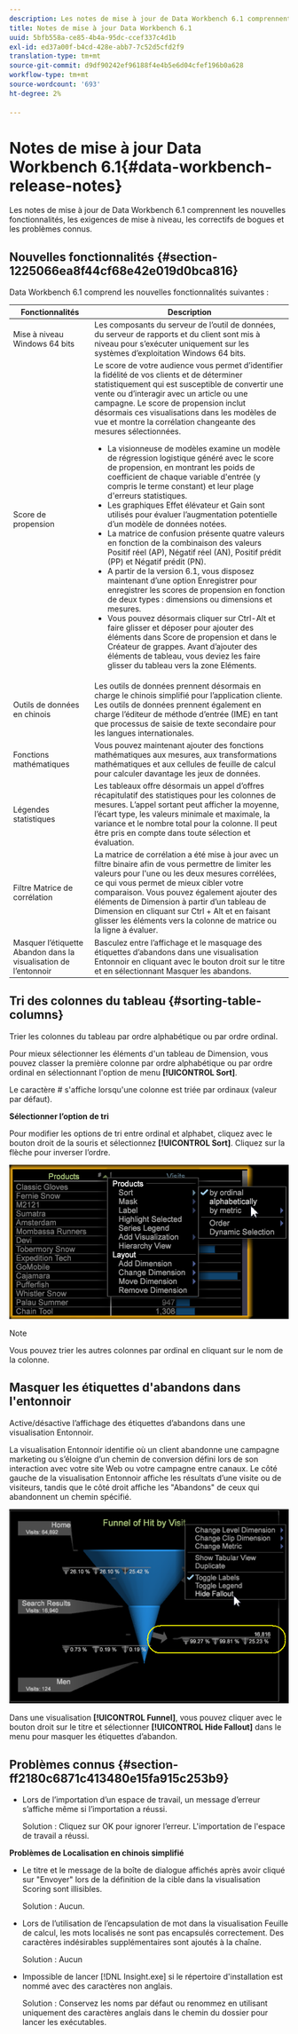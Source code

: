 ```yaml
---
description: Les notes de mise à jour de Data Workbench 6.1 comprennent les nouvelles fonctionnalités, les exigences de mise à niveau, les correctifs de bogues et les problèmes connus.
title: Notes de mise à jour Data Workbench 6.1
uuid: 5bfb558a-ce85-4b4a-95dc-ccef337c4d1b
exl-id: ed37a00f-b4cd-428e-abb7-7c52d5cfd2f9
translation-type: tm+mt
source-git-commit: d9df90242ef96188f4e4b5e6d04cfef196b0a628
workflow-type: tm+mt
source-wordcount: '693'
ht-degree: 2%

---
```


# Notes de mise à jour Data Workbench 6.1{#data-workbench-release-notes}

Les notes de mise à jour de Data Workbench 6.1 comprennent les nouvelles fonctionnalités, les exigences de mise à niveau, les correctifs de bogues et les problèmes connus.

## Nouvelles fonctionnalités {#section-1225066ea8f44cf68e42e019d0bca816}

Data Workbench 6.1 comprend les nouvelles fonctionnalités suivantes :

| Fonctionnalités | Description |
|--- |--- |
| Mise à niveau Windows 64 bits | Les composants du serveur de l’outil de données, du serveur de rapports et du client sont mis à niveau pour s’exécuter uniquement sur les systèmes d’exploitation Windows 64 bits. |
| Score de propension | Le score de votre audience vous permet d’identifier la fidélité de vos clients et de déterminer statistiquement qui est susceptible de convertir une vente ou d’interagir avec un article ou une campagne. Le score de propension inclut désormais ces visualisations dans les modèles de vue et montre la corrélation changeante des mesures sélectionnées.<ul><li>La visionneuse de modèles examine un modèle de régression logistique généré avec le score de propension, en montrant les poids de coefficient de chaque variable d&#39;entrée (y compris le terme constant) et leur plage d&#39;erreurs statistiques. </li><li>Les graphiques Effet élévateur et Gain sont utilisés pour évaluer l’augmentation potentielle d’un modèle de données notées.</li><li>La matrice de confusion présente quatre valeurs en fonction de la combinaison des valeurs Positif réel (AP), Négatif réel (AN), Positif prédit (PP) et Négatif prédit (PN).</li> <li>A partir de la version 6.1, vous disposez maintenant d’une option Enregistrer pour enregistrer les scores de propension en fonction de deux types : dimensions ou dimensions et mesures.</li><li>Vous pouvez désormais cliquer sur Ctrl-Alt et faire glisser et déposer pour ajouter des éléments dans Score de propension et dans le Créateur de grappes. Avant d’ajouter des éléments de tableau, vous deviez les faire glisser du tableau vers la zone Eléments.</li></ul> |
| Outils de données en chinois | Les outils de données prennent désormais en charge le chinois simplifié pour l’application cliente. Les outils de données prennent également en charge l’éditeur de méthode d’entrée (IME) en tant que processus de saisie de texte secondaire pour les langues internationales. |
| Fonctions mathématiques | Vous pouvez maintenant ajouter des fonctions mathématiques aux mesures, aux transformations mathématiques et aux cellules de feuille de calcul pour calculer davantage les jeux de données. |
| Légendes statistiques | Les tableaux offre désormais un appel d’offres récapitulatif des statistiques pour les colonnes de mesures. L’appel sortant peut afficher la moyenne, l’écart type, les valeurs minimale et maximale, la variance et le nombre total pour la colonne. Il peut être pris en compte dans toute sélection et évaluation. |
| Filtre Matrice de corrélation | La matrice de corrélation a été mise à jour avec un filtre binaire afin de vous permettre de limiter les valeurs pour l&#39;une ou les deux mesures corrélées, ce qui vous permet de mieux cibler votre comparaison. Vous pouvez également ajouter des éléments de Dimension à partir d’un tableau de Dimension en cliquant sur Ctrl + Alt et en faisant glisser les éléments vers la colonne de matrice ou la ligne à évaluer. |
| Masquer l’étiquette Abandon dans la visualisation de l’entonnoir | Basculez entre l’affichage et le masquage des étiquettes d’abandons dans une visualisation Entonnoir en cliquant avec le bouton droit sur le titre et en sélectionnant Masquer les abandons. |

## Tri des colonnes du tableau {#sorting-table-columns}

Trier les colonnes du tableau par ordre alphabétique ou par ordre ordinal.

Pour mieux sélectionner les éléments d&#39;un tableau de Dimension, vous pouvez classer la première colonne par ordre alphabétique ou par ordre ordinal en sélectionnant l&#39;option de menu **[!UICONTROL Sort]**.

Le caractère # s&#39;affiche lorsqu&#39;une colonne est triée par ordinaux (valeur par défaut).

**Sélectionner l’option de tri**

Pour modifier les options de tri entre ordinal et alphabet, cliquez avec le bouton droit de la souris et sélectionnez **[!UICONTROL Sort]**. Cliquez sur la flèche pour inverser l’ordre.

![](assets/sort_table_alpha.png)

>[!NOTE]
>
>Vous pouvez trier les autres colonnes par ordinal en cliquant sur le nom de la colonne.

## Masquer les étiquettes d&#39;abandons dans l&#39;entonnoir

Active/désactive l’affichage des étiquettes d’abandons dans une visualisation Entonnoir.

La visualisation Entonnoir identifie où un client abandonne une campagne marketing ou s’éloigne d’un chemin de conversion défini lors de son interaction avec votre site Web ou votre campagne entre canaux. Le côté gauche de la visualisation Entonnoir affiche les résultats d’une visite ou de visiteurs, tandis que le côté droit affiche les &quot;Abandons&quot; de ceux qui abandonnent un chemin spécifié.

![](assets/c_funnel_hide_fallout.png)

Dans une visualisation **[!UICONTROL Funnel]**, vous pouvez cliquer avec le bouton droit sur le titre et sélectionner **[!UICONTROL Hide Fallout]** dans le menu pour masquer les étiquettes d’abandon.

## Problèmes connus {#section-ff2180c6871c413480e15fa915c253b9}

* Lors de l’importation d’un espace de travail, un message d’erreur s’affiche même si l’importation a réussi.

   Solution : Cliquez sur OK pour ignorer l’erreur. L&#39;importation de l&#39;espace de travail a réussi.

**Problèmes de Localisation en chinois simplifié**

* Le titre et le message de la boîte de dialogue affichés après avoir cliqué sur &quot;Envoyer&quot; lors de la définition de la cible dans la visualisation Scoring sont illisibles.

   Solution : Aucun.
* Lors de l’utilisation de l’encapsulation de mot dans la visualisation Feuille de calcul, les mots localisés ne sont pas encapsulés correctement. Des caractères indésirables supplémentaires sont ajoutés à la chaîne.

   Solution : Aucun
* Impossible de lancer [!DNL Insight.exe] si le répertoire d&#39;installation est nommé avec des caractères non anglais.

   Solution : Conservez les noms par défaut ou renommez en utilisant uniquement des caractères anglais dans le chemin du dossier pour lancer les exécutables.
